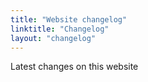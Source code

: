 ```yaml
---
title: "Website changelog"
linktitle: "Changelog"
layout: "changelog"
---
```


Latest changes on this website